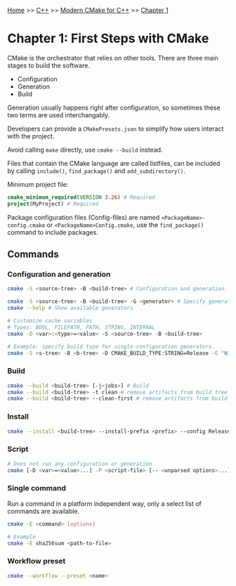 [Home](../../../README.md) >> [C++](../../../README.md#c++) >> [Modern CMake for C++](../README.md) >> [Chapter 1](./README.md)

# Chapter 1: First Steps with CMake

CMake is the orchestrator that relies on other tools. There are three main stages to build the software.

- Configuration
- Generation
- Build

Generation usually happens right after configuration, so sometimes these two terms are used interchangably.

Developers can provide a `CMakePresets.json` to simplify how users interact with the project.

Avoid calling `make` directly, use `cmake --build` instead.

Files that contain the CMake language are called listfiles, can be included by calling `include()`, `find_package()` and `add_subdirectory()`.

Minimum project file:

```cmake
cmake_minimum_required(VERSION 3.26) # Required
project(MyProject) # Required
```

Package configuration files (Config-files) are named `<PackageName>-config.cmake` or `<PackageName>Config.cmake`, use the `find_package()` command to include packages.

## Commands

### Configuration and generation

```bash
cmake -S <source-tree> -B <build-tree> # Configuration and generation.

cmake -S <source-tree> -B <build-tree> -G <generator> # Specify generator.
cmake --help # Show available generators

# Customize cache variables
# Types: BOOL, FILEPATH, PATH, STRING, INTERNAL
cmake -D <var>:<type>=<value> -S <source-tree> -B <build-tree>

# Example: specify build type for single-configuration generators.
cmake -S <s-tree> -B <b-tree> -D CMAKE_BUILD_TYPE:STRING=Release -G "Ninja"
```

### Build

```bash
cmake --build <build-tree> [-j<jobs>] # Build
cmake --build <build-tree> -t clean # remove artifacts from build tree AFTERWARDS
cmake --build <build-tree> --clean-first # remove artifacts from build tree BEFORE build
```

### Install

```bash
cmake --install <build-tree> --install-prefix <prefix> --config Release
```

### Script

```bash
# Does not run any configuration or generation
cmake [-D <var>=<value>...] -P <script-file> [-- <unparsed options>...]
```

### Single command

Run a command in a platform independent way, only a select list of commands are available.

```bash
cmake -E <command> [options]

# Example
cmake -E sha256sum <path-to-file>
```

### Workflow preset

```bash
cmake --workflow --preset <name>
```
